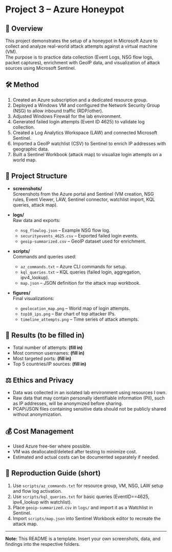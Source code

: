 # Project 3 – Azure Honeypot

## 📌 Overview
This project demonstrates the setup of a honeypot in Microsoft Azure to collect and analyze real-world attack attempts against a virtual machine (VM).  
The purpose is to practice data collection (Event Logs, NSG flow logs, packet captures), enrichment with GeoIP data, and visualization of attack sources using Microsoft Sentinel.

## 🛠️ Method
1. Created an Azure subscription and a dedicated resource group.  
2. Deployed a Windows VM and configured the Network Security Group (NSG) to allow inbound traffic (RDP/other).  
3. Adjusted Windows Firewall for the lab environment.  
4. Generated failed login attempts (Event ID 4625) to validate log collection.  
5. Created a Log Analytics Workspace (LAW) and connected Microsoft Sentinel.  
6. Imported a GeoIP watchlist (CSV) to Sentinel to enrich IP addresses with geographic data.  
7. Built a Sentinel Workbook (attack map) to visualize login attempts on a world map.

## 📂 Project Structure
- **screenshots/**  
  Screenshots from the Azure portal and Sentinel (VM creation, NSG rules, Event Viewer, LAW, Sentinel connector, watchlist import, KQL queries, attack map).

- **logs/**  
  Raw data and exports:  
  - `nsg_flowlog.json` – Example NSG flow log.  
  - `securityevents_4625.csv` – Exported failed login events.  
  - `geoip-summarized.csv` – GeoIP dataset used for enrichment.  

- **scripts/**  
  Commands and queries used:  
  - `az_commands.txt` – Azure CLI commands for setup.  
  - `kql_queries.txt` – KQL queries (failed login, aggregation, ipv4_lookup).  
  - `map.json` – JSON definition for the attack map workbook.  

- **figures/**  
  Final visualizations:  
  - `geolocation_map.png` – World map of login attempts.  
  - `top10_ips.png` – Bar chart of top attacker IPs.  
  - `timeline_attempts.png` – Time series of attack attempts.  

## 🔎 Results (to be filled in)
- Total number of attempts: **(fill in)**  
- Most common usernames: **(fill in)**  
- Most targeted ports: **(fill in)**  
- Top 5 countries/IP sources: **(fill in)**  

## ⚖️ Ethics and Privacy
- Data was collected in an isolated lab environment using resources I own.  
- Raw data that may contain personally identifiable information (PII), such as IP addresses, will be anonymized before sharing.  
- PCAP/JSON files containing sensitive data should not be publicly shared without anonymization.  

## 💰 Cost Management
- Used Azure free-tier where possible.  
- VM was deallocated/deleted after testing to minimize cost.  
- Estimated and actual costs can be documented separately if needed.  

## 🧭 Reproduction Guide (short)
1. Use `scripts/az_commands.txt` for resource group, VM, NSG, LAW setup and flow log activation.  
2. Use `scripts/kql_queries.txt` for basic queries (EventID==4625, ipv4_lookup with watchlist).  
3. Place `geoip-summarized.csv` in `logs/` and import it as a Watchlist in Sentinel.  
4. Import `scripts/map.json` into Sentinel Workbook editor to recreate the attack map.  

---

**Note:** This README is a template. Insert your own screenshots, data, and findings into the respective folders.
